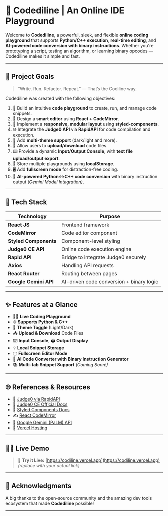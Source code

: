 # 🚀 Codediline | An Online IDE Playground

Welcome to **Codediline**, a powerful, sleek, and flexible **online coding playground** that supports **Python/C++ execution**, **real-time editing**, and **AI-powered code conversion with binary instructions**. Whether you're prototyping a script, testing an algorithm, or learning binary opcodes — Codediline makes it simple and fast.

---

## 🎯 Project Goals

> “Write. Run. Refactor. Repeat.” — That’s the Codiline way.

Codediline was created with the following objectives:

1. 🧪 Build an intuitive **code playground** to create, run, and manage code snippets.
2. 🧠 Design a **smart editor** using **React + CodeMirror**.
3. 🧩 Implement a **responsive, modular layout** using **styled-components**.
4. 🌐 Integrate the **Judge0 API** via **RapidAPI** for code compilation and execution.
5. 🎨 Add **multi-theme support** (dark/light and more).
6. 📂 Allow users to **upload/download** code files.
7. ⌨️ Provide a dynamic **Input/Output Console**, with **text file upload/output export**.
8. 💾 Store multiple playgrounds using **localStorage**.
9. 🖥️ Add **fullscreen mode** for distraction-free coding.
10. 🤖 **AI-powered Python↔C++ code conversion** with binary instruction output _(Gemini Model Integration)_.

---

## 🧰 Tech Stack

| Technology            | Purpose                                  |
| --------------------- | ---------------------------------------- |
| **React JS**          | Frontend framework                       |
| **CodeMirror**        | Code editor component                    |
| **Styled Components** | Component-level styling                  |
| **Judge0 CE API**     | Online code execution engine             |
| **Rapid API**         | Bridge to integrate Judge0 securely      |
| **Axios**             | Handling API requests                    |
| **React Router**      | Routing between pages                    |
| **Google Gemini API** | AI-driven code conversion + binary logic |

---

## ✨ Features at a Glance

- 🧑‍💻 **Live Coding Playground**
- 🌐 **Supports Python & C++**
- 🎨 **Theme Toggle** (Light/Dark)
- 📥 **Upload & Download** Code Files
- ⌨️ **Input Console**, 🖨️ **Output Display**
- 💡 **Local Snippet Storage**
- 🖵 **Fullscreen Editor Mode**
- 🤖 **AI Code Converter with Binary Instruction Generator**
- 📚 **Multi-tab Snippet Support** _(Coming Soon!)_

---

## 🌐 References & Resources

- 🔌 [Judge0 via RapidAPI](https://rapidapi.com/judge0-official/api/judge0-ce)
- 📘 [Judge0 CE Official Docs](https://ce.judge0.com/)
- 🎨 [Styled Components Docs](https://styled-components.com/docs/basics)
- ✍️ [React CodeMirror](https://uiwjs.github.io/react-codemirror/)
- 🤖 [Google Gemini (PaLM) API](https://ai.google.dev)
- 🚀 [Vercel Hosting](https://vercel.com/)

---

## 🧑‍🚀 Live Demo

> 🚀 **Try it Live:** [https://codiline.vercel.app](https://codiline.vercel.app) _(replace with your actual link)_

---

## 🙌 Acknowledgments

A big thanks to the open-source community and the amazing dev tools ecosystem that made **Codediline** possible!

---
